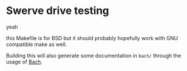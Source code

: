 # Swerve drive testing
yeah

this Makefile is for BSD but it should probably hopefully work with GNU compatible make as well.

Building this will also generate some documentation in `bach/` through the usage of [Bach](https://github.com/SalineSingularityFRC/bach").
